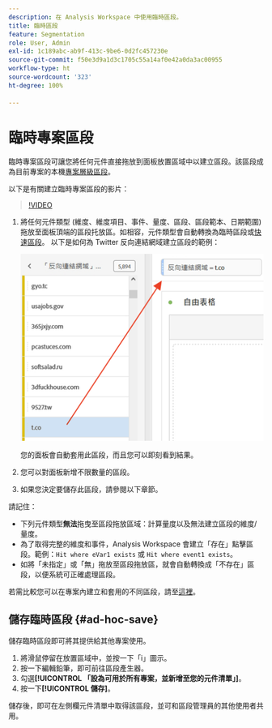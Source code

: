 ```yaml
---
description: 在 Analysis Workspace 中使用臨時區段。
title: 臨時區段
feature: Segmentation
role: User, Admin
exl-id: 1c189abc-ab9f-413c-9be6-0d2fc457230e
source-git-commit: f50e3d9a1d3c1705c55a14af0e42a0da3ac00955
workflow-type: ht
source-wordcount: '323'
ht-degree: 100%

---
```


# 臨時專案區段

臨時專案區段可讓您將任何元件直接拖放到面板放置區域中以建立區段。該區段成為目前專案的本機[專案層級區段](https://experienceleague.adobe.com/docs/analytics/analyze/analysis-workspace/components/segments/quick-segments.html?lang=zh-Hant?#what-are-project-only-segments%3F)。

以下是有關建立臨時專案區段的影片：

>[!VIDEO](https://video.tv.adobe.com/v/23978/?quality=12)

1. 將任何元件類型 (維度、維度項目、事件、量度、區段、區段範本、日期範圍) 拖放至面板頂端的區段托放區。如相容，元件類型會自動轉換為臨時區段或[快速區段](https://experienceleague.adobe.com/docs/analytics/analyze/analysis-workspace/components/segments/quick-segments.html?lang=zh-Hant)。
以下是如何為 Twitter 反向連結網域建立區段的範例：

   ![](assets/ad-hoc1.png)

   您的面板會自動套用此區段，而且您可以即刻看到結果。

1. 您可以對面板新增不限數量的區段。
1. 如果您決定要儲存此區段，請參閱以下章節。

請記住：

* 下列元件類型&#x200B;**無法**&#x200B;拖曳至區段拖放區域：計算量度以及無法建立區段的維度/量度。
* 為了取得完整的維度和事件，Analysis Workspace 會建立「存在」點擊區段。範例：`Hit where eVar1 exists` 或 `Hit where event1 exists`。
* 如將「未指定」或「無」拖放至區段拖放區，就會自動轉換成「不存在」區段，以便系統可正確處理區段。

若需比較您可以在專案內建立和套用的不同區段，請至[這裡](/help/analyze/analysis-workspace/components/segments/t-freeform-project-segment.md)。

## 儲存臨時區段 {#ad-hoc-save}

儲存臨時區段即可將其提供給其他專案使用。

1. 將滑鼠停留在放置區域中，並按一下「i」圖示。
1. 按一下編輯鉛筆，即可前往區段產生器。
1. 勾選&#x200B;**[!UICONTROL 「設為可用於所有專案，並新增至您的元件清單」]**。
1. 按一下&#x200B;**[!UICONTROL 儲存]**。

儲存後，即可在左側欄元件清單中取得該區段，並可和區段管理員的其他使用者共用。
